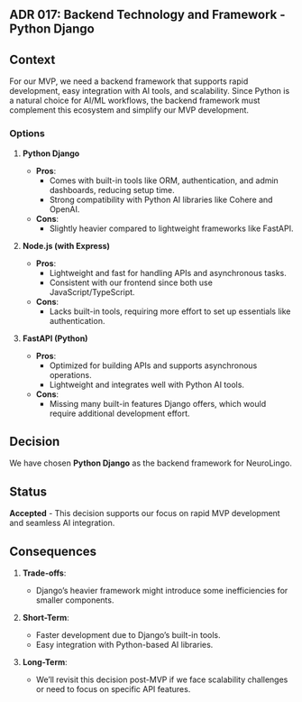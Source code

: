 ## ADR 017: Backend Technology and Framework - Python Django

## Context

For our MVP, we need a backend framework that supports rapid development, easy integration with AI tools, and scalability. Since Python is a natural choice for AI/ML workflows, the backend framework must complement this ecosystem and simplify our MVP development.

### Options

1. **Python Django**  
   - **Pros**:  
     - Comes with built-in tools like ORM, authentication, and admin dashboards, reducing setup time.  
     - Strong compatibility with Python AI libraries like Cohere and OpenAI.  
   - **Cons**:  
     - Slightly heavier compared to lightweight frameworks like FastAPI.  

2. **Node.js (with Express)**  
   - **Pros**:  
     - Lightweight and fast for handling APIs and asynchronous tasks.  
     - Consistent with our frontend since both use JavaScript/TypeScript.  
   - **Cons**:  
     - Lacks built-in tools, requiring more effort to set up essentials like authentication.  

3. **FastAPI (Python)**  
   - **Pros**:  
     - Optimized for building APIs and supports asynchronous operations.  
     - Lightweight and integrates well with Python AI tools.  
   - **Cons**:  
     - Missing many built-in features Django offers, which would require additional development effort.

## Decision

We have chosen **Python Django** as the backend framework for NeuroLingo.

## Status

**Accepted** - This decision supports our focus on rapid MVP development and seamless AI integration.

## Consequences

1. **Trade-offs**:
   - Django’s heavier framework might introduce some inefficiencies for smaller components.

2. **Short-Term**:
   - Faster development due to Django’s built-in tools.  
   - Easy integration with Python-based AI libraries.

3. **Long-Term**:
   - We’ll revisit this decision post-MVP if we face scalability challenges or need to focus on specific API features.  
